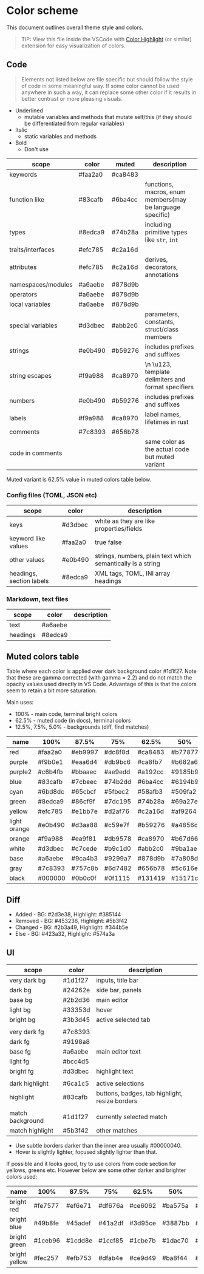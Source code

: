 
# Color scheme

This document outlines overall theme style and colors.

> TIP: View this file inside the VSCode with [Color Highlight] (or similar) extension for easy visualization of colors.

## Code

> Elements not listed below are file specific but should follow the style of code in some meaningful way. If some color cannot be used anywhere in such a way, it can replace some other color if it results in better contrast or more pleasing visuals.

* Underlined
  * mutable variables and methods that mutate self/this (if they should be differentiated from regular variables)
* Italic
  * static variables and methods
* Bold
  * Don't use

| scope              | color   | muted   | description                                               |
| ------------------ | ------- | ------- | --------------------------------------------------------- |
| keywords           | #faa2a0 | #ca8483 |                                                           |
| function like      | #83cafb | #6ba4cc | functions, macros, enum members(may be language specific) |
| types              | #8edca9 | #74b28a | including primitive types like `str`, `int`               |
| traits/interfaces  | #efc785 | #c2a16d |                                                           |
| attributes         | #efc785 | #c2a16d | derives, decorators, annotations                          |
| namespaces/modules | #a6aebe | #878d9b |                                                           |
| operators          | #a6aebe | #878d9b |                                                           |
| local variables    | #a6aebe | #878d9b |                                                           |
| special variables  | #d3dbec | #abb2c0 | parameters, constants, struct/class members               |
| strings            | #e0b490 | #b59276 | includes prefixes and suffixes                            |
| string escapes     | #f9a988 | #ca8970 | \n \u123, template delimiters and format specifiers       |
| numbers            | #e0b490 | #b59276 | includes prefixes and suffixes                            |
| labels             | #f9a988 | #ca8970 | label names, lifetimes in rust                            |
| comments           | #7c8393 | #656b78 |                                                           |
| code in comments   |         |         | same color as the actual code but muted variant           |

Muted variant is 62.5% value in muted colors table below.

### Config files (TOML, JSON etc)

| scope                    | color   | description                                                 |
| ------------------------ | ------- | ----------------------------------------------------------- |
| keys                     | #d3dbec | white as they are like properties/fields                    |
| keyword like values      | #faa2a0 | true false                                                  |
| other values             | #e0b490 | strings, numbers, plain text which semantically is a string |
| headings, section labels | #8edca9 | XML tags, TOML, INI array headings                          |

### Markdown, text files

| scope    | color   | description |
| -------- | ------- | ----------- |
| text     | #a6aebe |             |
| headings | #8edca9 |             |

## Muted colors table

Table where each color is applied over dark background color #1d1f27.
Note that these are gamma corrected (with gamma = 2.2) and do not match the opacity values used directly in VS Code. 
Advantage of this is that the colors seem to retain a bit more saturation.

Main uses:
* 100% - main code, terminal bright colors
* 62.5% - muted code (in docs), terminal colors
* 12.5%, 7.5%, 5.0% - backgrounds (diff, find matches)

| name         | 100%    | 87.5%   | 75%     | 62.5%   | 50%     | 37.5%   | 25%     | 12.5%   | 7.5%    | 5%      |
| ------------ | ------- | ------- | ------- | ------- | ------- | ------- | ------- | ------- | ------- | ------- |
| red          | #faa2a0 | #eb9997 | #dc8f8d | #ca8483 | #b77877 | #a16a6a | #87595a | #644446 | #51393c | #453236 |
| purple       | #f9b0e1 | #eaa6d4 | #db9bc6 | #ca8fb7 | #b682a6 | #a07392 | #86607b | #63495d | #503c4d | #443543 |
| purple2      | #c6b4fb | #bbaaec | #ae9edd | #a192cc | #9185b9 | #8075a3 | #6c6389 | #504a67 | #423e54 | #393649 |
| blue         | #83cafb | #7cbeec | #74b2dd | #6ba4cc | #6194b9 | #5683a3 | #496e89 | #385267 | #304454 | #2b3a49 |
| cyan         | #6bd8dc | #65cbcf | #5fbec2 | #58afb3 | #509fa2 | #478c8f | #3d7579 | #30585b | #2a484c | #263e42 |
| green        | #8edca9 | #86cf9f | #7dc195 | #74b28a | #69a27e | #5d8e6f | #4f775f | #3c5949 | #33493e | #2d3e38 |
| yellow       | #efc785 | #e1bb7e | #d2af76 | #c2a16d | #af9264 | #9a8159 | #816c4d | #60513e | #4d4336 | #423a32 |
| light orange | #e0b490 | #d3aa88 | #c59e7f | #b59276 | #a4856c | #917560 | #796352 | #5a4a41 | #493e38 | #3f3633 |
| orange       | #f9a988 | #ea9f81 | #db9578 | #ca8970 | #b67d66 | #a06e5b | #865d4e | #63463f | #503b37 | #443332 |
| white        | #d3dbec | #c7cede | #b9c1d0 | #abb2c0 | #9ba1ae | #888e99 | #727781 | #555961 | #454850 | #3c3e46 |
| base         | #a6aebe | #9ca4b3 | #9299a7 | #878d9b | #7a808d | #6c717c | #5b5f69 | #454851 | #393c44 | #32343c |
| gray         | #7c8393 | #757c8b | #6d7482 | #656b78 | #5c616e | #525662 | #464a54 | #363942 | #2e3139 | #292c34 |
| black        | #000000 | #0b0c0f | #0f1115 | #131419 | #15171c | #17191f | #191b22 | #1b1d25 | #1c1e26 | #1c1e26 |


## Diff

* Added   - BG: #2d3e38, Highlight: #385144
* Removed - BG: #453236, Highlight: #5b3f42
* Changed - BG: #2b3a49, Highlight: #344b5e
* Else    - BG: #423a32, Highlight: #574a3a

## UI

| scope                      | color   | description                                    |
| -------------------------- | ------- | ---------------------------------------------- |
| very dark bg               | #1d1f27 | inputs, title bar                              |
| dark bg                    | #24262e | side bar, panels                               |
| base bg                    | #2b2d36 | main editor                                    |
| light bg                   | #33353d | hover                                          |
| bright bg                  | #3b3d45 | active selected tab                            |
|                            |         |                                                |
| very dark fg               | #7c8393 |                                                |
| dark fg                    | #9198a8 |                                                |
| base fg                    | #a6aebe | main editor text                               |
| light fg                   | #bcc4d5 |                                                |
| bright fg                  | #d3dbec | highlight text                                 |
|                            |         |                                                |
| dark highlight             | #6ca1c5 | active selections                              |
| highlight                  | #83cafb | buttons, badges, tab highlight, resize borders |
|                            |         |                                                |
| match background           | #1d1f27 | currently selected match                       |
| match highlight            | #5b3f42 | other matches                                  |

* Use subtle borders darker than the inner area usually #00000040.
* Hover is slightly lighter, focused slightly lighter than that.

If possible and it looks good, try to use colors from code section for yellows, greens etc.
However below are some other darker and brighter colors used:

| name          | 100%    | 87.5%   | 75%     | 62.5%   | 50%     | 37.5%   | 25%     | 12.5%   | 7.5%    | 5%      |
| ------------- | ------- | ------- | ------- | ------- | ------- | ------- | ------- | ------- | ------- | ------- |
| bright red    | #fe7577 | #ef6e71 | #df676a | #ce6062 | #ba575a | #a44e51 | #894346 | #653539 | #522d33 | #46292f |
| bright blue   | #49b8fe | #45adef | #41a2df | #3d95ce | #3887bb | #3378a5 | #2d658a | #264c68 | #233f55 | #21374a |
| bright green  | #1ceb96 | #1cdd8e | #1ccf85 | #1cbe7b | #1dac70 | #1d9864 | #1d7f55 | #1d5f43 | #1d4d3a | #1d4234 |
| bright yellow | #fec257 | #efb753 | #dfab4e | #ce9d49 | #ba8f44 | #a47e3e | #896a38 | #654f30 | #52412d | #46392b |


[Color Highlight]: https://marketplace.visualstudio.com/items?itemName=naumovs.color-highlight

